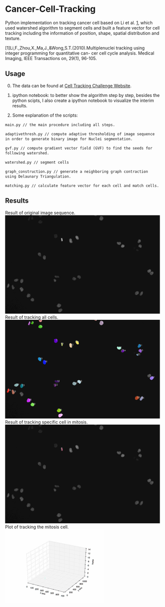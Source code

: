 # Cancer-Cell-Tracking
Python implementation on tracking cancer cell based on Li et al. [1](https://www.ncbi.nlm.nih.gov/pubmed/19643704), which used watershed algorithm to segment cells and built a feature vector for cell tracking including the information of position, shape, spatial distribution and texture.  

[1]Li,F.,Zhou,X.,Ma,J.,&Wong,S.T.(2010).Multiplenuclei tracking using integer programming for quantitative can- cer cell cycle analysis. Medical Imaging, IEEE Transactions on, 29(1), 96-105.

## Usage
0. The data can be found at [Cell Tracking Challenge Website](http://www.codesolorzano.com/Challenges/CTC/Datasets.html). 

1. ipython notebook: to better show the algorithm step by step, besides the python scipts, I also create a ipython notebook to visualize the interim results.

2. Some explanation of the scripts:
```
main.py // the main procedure including all steps.
```
```
adaptivethresh.py // compute adaptive thresholding of image sequence in order to generate binary image for Nuclei segmentation.
```
```
gvf.py // compute gradient vector field (GVF) to find the seeds for following watershed.
```
```
watershed.py // segment cells
```
```
graph_construction.py // generate a neighboring graph contraction using Delaunary Triangulation.
```
```
matching.py // calculate feature vector for each cell and match cells. 
```

## Results
Result of original image sequence. 
![ ](images/nomolizedimg.gif "Result of original image sequence")
Result of tracking all cells. 
![ ](images/enhance_images.gif "Result of tracking all cells")
Result of tracking specific cell in mitosis. 
![ ](images/mitosis_final.gif "Result of tracking specific cell in mitosis")
Plot of tracking the mitosis cell. 
![ ](images/plotimg.gif "Plot of tracking the mitosis cell")